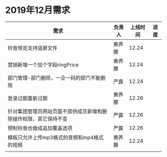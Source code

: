 # 2019年12月需求



| 需求                                                         | 负责人 | 上线时间 | 进度 |
| ------------------------------------------------------------ | ------ | -------- | ---- |
| 铃音预览支持竖屏文件                                         | 黄养滕 | 12.24    |      |
| 营销新增一个加个字段ringPrice                                | 黄养滕 | 12.24    |      |
| 部门管理-部门删除，一企一码的部门不能删除                    | 严露   | 12.24    |      |
| 登录过期重新过期                                             | 黄养滕 | 12.26    |      |
| 针对集团管理员网站页面不提供成员新增和删除操作权限，其它保持不变 | 严露   | 12.26    |      |
| 预制铃音也做成追加覆盖选项                                   | 严露   | 12.26    |      |
| 模板只允许上传mp3格式的音频和mp4格式的视频                   | 黄养滕 | 12.24    |      |
|                                                              |        |          |      |

